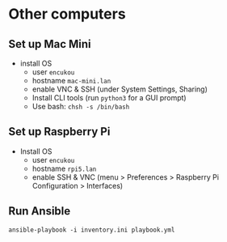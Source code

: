 # Other computers

## Set up Mac Mini

- install OS
  - user `encukou`
  - hostname `mac-mini.lan`
  - enable VNC & SSH (under System Settings, Sharing)
  - Install CLI tools (run `python3` for a GUI prompt)
  - Use bash: `chsh -s /bin/bash`

## Set up Raspberry Pi

- Install OS
  - user `encukou`
  - hostname `rpi5.lan`
  - enable SSH & VNC (menu > Preferences > Raspberry Pi Configuration > Interfaces)


## Run Ansible

```
ansible-playbook -i inventory.ini playbook.yml
```
